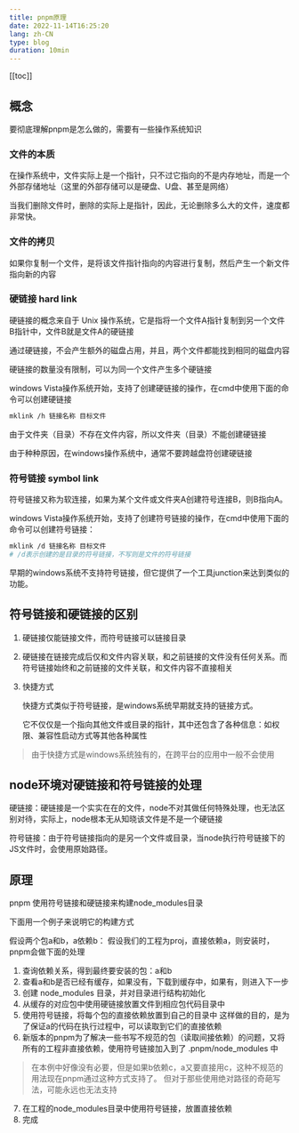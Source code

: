 ```yaml
---
title: pnpm原理
date: 2022-11-14T16:25:20
lang: zh-CN
type: blog
duration: 10min
---
```


[[toc]]

## 概念

要彻底理解pnpm是怎么做的，需要有一些操作系统知识

### 文件的本质

在操作系统中，文件实际上是一个指针，只不过它指向的不是内存地址，而是一个外部存储地址（这里的外部存储可以是硬盘、U盘、甚至是网络）

当我们删除文件时，删除的实际上是指针，因此，无论删除多么大的文件，速度都非常快。

### 文件的拷贝

如果你复制一个文件，是将该文件指针指向的内容进行复制，然后产生一个新文件指向新的内容

### 硬链接 hard link

硬链接的概念来自于 Unix 操作系统，它是指将一个文件A指针复制到另一个文件B指针中，文件B就是文件A的硬链接

通过硬链接，不会产生额外的磁盘占用，并且，两个文件都能找到相同的磁盘内容

硬链接的数量没有限制，可以为同一个文件产生多个硬链接

windows Vista操作系统开始，支持了创建硬链接的操作，在cmd中使用下面的命令可以创建硬链接
```bash
mklink /h 链接名称 目标文件
```

由于文件夹（目录）不存在文件内容，所以文件夹（目录）不能创建硬链接

由于种种原因，在windows操作系统中，通常不要跨越盘符创建硬链接

### 符号链接 symbol link

符号链接又称为软连接，如果为某个文件或文件夹A创建符号连接B，则B指向A。

windows Vista操作系统开始，支持了创建符号链接的操作，在cmd中使用下面的命令可以创建符号链接：

```bash
mklink /d 链接名称 目标文件
# /d表示创建的是目录的符号链接，不写则是文件的符号链接
```

早期的windows系统不支持符号链接，但它提供了一个工具junction来达到类似的功能。

## 符号链接和硬链接的区别

1. 硬链接仅能链接文件，而符号链接可以链接目录

2. 硬链接在链接完成后仅和文件内容关联，和之前链接的文件没有任何关系。而符号链接始终和之前链接的文件关联，和文件内容不直接相关

3. 快捷方式

    快捷方式类似于符号链接，是windows系统早期就支持的链接方式。

    它不仅仅是一个指向其他文件或目录的指针，其中还包含了各种信息：如权限、兼容性启动方式等其他各种属性

> 由于快捷方式是windows系统独有的，在跨平台的应用中一般不会使用

## node环境对硬链接和符号链接的处理

硬链接：硬链接是一个实实在在的文件，node不对其做任何特殊处理，也无法区别对待，实际上，node根本无从知晓该文件是不是一个硬链接

符号链接：由于符号链接指向的是另一个文件或目录，当node执行符号链接下的JS文件时，会使用原始路径。

## 原理

pnpm 使用符号链接和硬链接来构建node_modules目录

下面用一个例子来说明它的构建方式

假设两个包a和b，a依赖b：
假设我们的工程为proj，直接依赖a，则安装时，pnpm会做下面的处理

1. 查询依赖关系，得到最终要安装的包：a和b
2. 查看a和b是否已经有缓存，如果没有，下载到缓存中，如果有，则进入下一步
3. 创建 node_modules 目录，并对目录进行结构初始化
4. 从缓存的对应包中使用硬链接放置文件到相应包代码目录中
5. 使用符号链接，将每个包的直接依赖放置到自己的目录中 这样做的目的，是为了保证a的代码在执行过程中，可以读取到它们的直接依赖
6. 新版本的pnpm为了解决一些书写不规范的包（读取间接依赖）的问题，又将所有的工程非直接依赖，使用符号链接加入到了 .pnpm/node_modules 中
> 在本例中好像没有必要，但是如果b依赖c，a又要直接用c，这种不规范的用法现在pnpm通过这种方式支持了。 但对于那些使用绝对路径的奇葩写法，可能永远也无法支持
7. 在工程的node_modules目录中使用符号链接，放置直接依赖
8. 完成